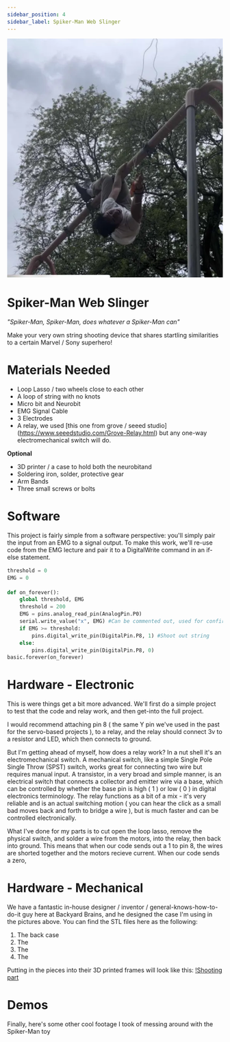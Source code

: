 ```yaml
---
sidebar_position: 4
sidebar_label: Spiker-Man Web Slinger
---
```


![Web Slinger in Action](./Spiker-Man.png)
# Spiker-Man Web Slinger # 



*"Spiker-Man, Spiker-Man, does whatever a Spiker-Man can"*

Make your very own string shooting device that shares startling similarities to a certain Marvel / Sony superhero!


# Materials Needed #
- Loop Lasso / two wheels close to each other
- A loop of string with no knots
- Micro bit and Neurobit
- EMG Signal Cable
- 3 Electrodes
- A relay, we used [this one from grove / seeed studio] (https://www.seeedstudio.com/Grove-Relay.html) but any one-way electromechanical switch will do. 

**Optional**
- 3D printer / a case to hold both the neurobitand
- Soldering iron, solder, protective gear
- Arm Bands
- Three small screws or bolts

# Software #
This project is fairly simple from a software perspective: you'll simply pair the input from an EMG to a signal output. To make this work, we'll re-use code from the EMG lecture and pair it to a DigitalWrite command in an if-else statement. 

```py title="Spiker-Man Controller"
threshold = 0
EMG = 0

def on_forever():
    global threshold, EMG
    threshold = 200
    EMG = pins.analog_read_pin(AnalogPin.P0)
    serial.write_value("x", EMG) #Can be commented out, used for confirming EMG works
    if EMG >= threshold:
        pins.digital_write_pin(DigitalPin.P8, 1) #Shoot out string
    else:
        pins.digital_write_pin(DigitalPin.P8, 0)
basic.forever(on_forever)
```
# Hardware - Electronic #
This is were things get a bit more advanced. We'll first do a simple project to test that the code and relay work, and then get-into the full project. 

I would recommend attaching pin 8 ( the same Y pin we've used in the past for the servo-based projects ), to a relay, and the relay should connect 3v to a resistor and LED, which then connects to ground.

But I'm getting ahead of myself, how does a relay work? In a nut shell it's an electromechanical switch. A mechanical switch, like a simple Single Pole Single Throw (SPST) switch, works great for connecting two wire but requires manual input. A transistor, in a very broad and simple manner, is an electrical switch that connects a collector and emitter wire via a base, which can be controlled by whether the base pin is high ( 1 ) or low ( 0 ) in digital electronics terminology. The relay functions as a bit of a mix - it's very reliable and is an actual switching motion ( you can hear the click as a small bad moves back and forth to bridge a wire ), but is much faster and can be controlled electronically. 

What I've done for my parts is to cut open the loop lasso, remove the physical switch, and solder a wire from the motors, into the relay, then back into ground. This means that when our code sends out a 1 to pin 8, the wires are shorted together and the motors recieve current. When our code sends a zero, 

# Hardware - Mechanical #

We have a fantastic in-house designer / inventor / general-knows-how-to-do-it guy here at Backyard Brains, and he designed the case I'm using in the pictures above. You can find the STL files here as the following:
1. The back case
2. The
3. The
4. The

Putting in the pieces into their 3D printed frames will look like this:
[!Shooting part](./19A2C5F9-0177-45AE-BEE3-7796ED721018.jpeg)


# Demos #
Finally, here's some other cool footage I took of messing around with the Spiker-Man toy
